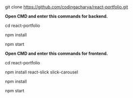 git clone https://github.com/codingacharya/react-portfolio.git

**Open CMD and enter this commands for backend.**

cd react-portfolio

npm install

npm start

**Open CMD and enter this commands for frontend.**

cd react-portfolio

npm install react-slick slick-carousel

npm install

npm start
